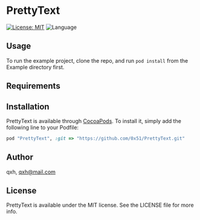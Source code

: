# PrettyText

<!--[![Pod Version](https://img.shields.io/cocoapods/v/PrettyText.svg?style=flat)](http://cocoadocs.org/docsets/PrettyText/)-->
[![License: MIT](https://img.shields.io/badge/license-MIT-blue.svg?style=flat)](https://github.com/heartfly/PrettyText/blob/master/LICENSE)
![Language](https://img.shields.io/badge/language-Swift-brightgreen.svg?style=flat)
<!--[![Build Status](https://travis-ci.org/PhamBaTho/BTNavigationDropdownMenu.svg?branch=master)](https://travis-ci.org/qxh/PrettyText)-->

## Usage

To run the example project, clone the repo, and run `pod install` from the Example directory first.

## Requirements

## Installation

PrettyText is available through [CocoaPods](http://cocoapods.org). To install
it, simply add the following line to your Podfile:

```ruby
pod "PrettyText", :git => "https://github.com/0x51/PrettyText.git"
```

## Author

qxh, qxh@mail.com

## License

PrettyText is available under the MIT license. See the LICENSE file for more info.
